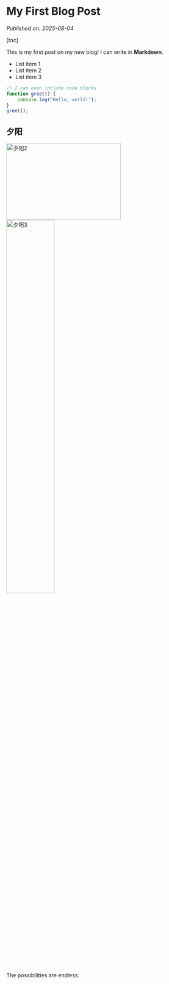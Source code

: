 # My First Blog Post
*Published on: 2025-08-04*

[toc]

This is my first post on my new blog! I can write in **Markdown**.

- List item 1
- List item 2
- List item 3

```javascript
// I can even include code blocks
function greet() {
    console.log("Hello, world!");
}
greet();
```

## 夕阳
<img src="/images/3dba94be.jpg" alt="夕阳2" width="300" height="200"/>

<img src="/images/3dba94be.jpg" alt="夕阳3" width="50%"/>

The possibilities are endless.

